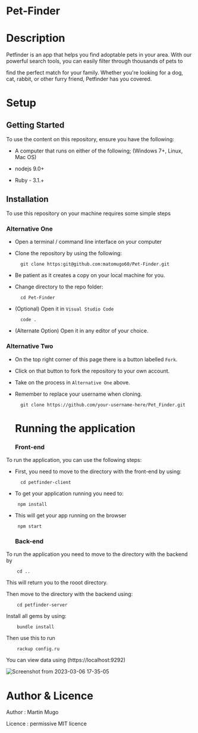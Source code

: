 # Pet-Finder


# Description

Petfinder is an app that helps you find adoptable pets in your area. With our powerful search tools, you can easily filter through thousands of pets to

find the perfect match for your family. Whether you're looking for a dog, cat, rabbit, or other furry friend, Petfinder has you covered.


 # Setup
 
  ## Getting Started
  
To use the content on this repository, ensure you have the following:

- A computer that runs on either of the following; (Windows 7+, Linux, Mac OS)

- nodejs 9.0+

- Ruby - 3.1.+


## Installation

To use this repository on your machine requires some simple steps

### Alternative One

- Open a terminal / command line interface on your computer
- Clone the repository by using the following:

        git clone https:git@github.com:matomugo60/Pet-Finder.git

- Be patient as it creates a copy on your local machine for you.
- Change directory to the repo folder:

        cd Pet-Finder
  

- (Optional) Open it in ``Visual Studio Code``

        code .

- (Alternate Option) Open it in any editor of your choice.


### Alternative Two

- On the top right corner of this page there is a button labelled ``Fork``.
- Click on that button to fork the repository to your own account.
- Take on the process in ``Alternative One`` above.
- Remember to replace your username when cloning.

        git clone https://github.com/your-username-here/Pet_Finder.git
        
        
   # Running the application
   
   ### Front-end

To run the application, you can use the following steps:

- First, you need to move to the directory with the front-end by using:

        cd petfinder-client
        
        
 - To get your application running you need to:
 
        npm install
        
        
 - This will get your app running on the browser
 
        npm start
        
        
    ### Back-end
    
 To run the application you need to move to the directory with the backend by
 
        cd ..
      
      
  This will return you to the rooot directory.
  
  Then move to the directory with the backend using:
  
        cd petfinder-server
        
 
Install all gems by using:
 
        bundle install
        
        
Then use this to run
  
        rackup config.ru
        
          
 You can view data using (https://localhost:9292) 
 
 
 ![Screenshot from 2023-03-06 17-35-05](https://user-images.githubusercontent.com/117737586/223140899-21b1c691-9250-422f-ae4f-b54f751aaf8f.png)

 
 
 
 
 
# Author & Licence

Author : Martin Mugo

Licence : permissive MIT licence

     
     
   
